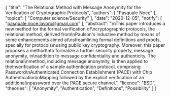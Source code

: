 {
    "title": "The Relational Method with Message Anonymity for the Verification of Cryptographic Protocols",
    "authors": [
        "Pasquale Noce"
    ],
    "topics": [
        "Computer science/Security"
    ],
    "date": "2020-12-05",
    "notify": [
        "pasquale.noce.lavoro@gmail.com"
    ],
    "abstract": "\nThis paper introduces a new method for the formal verification of\ncryptographic protocols, the relational method, derived from\nPaulson's inductive method by means of some enhancements aimed at\nstreamlining formal definitions and proofs, specially for protocols\nusing public key cryptography. Moreover, this paper proposes a method\nto formalize a further security property, message anonymity, in\naddition to message confidentiality and authenticity.  The relational\nmethod, including message anonymity, is then applied to the\nverification of a sample authentication protocol, comprising Password\nAuthenticated Connection Establishment (PACE) with Chip Authentication\nMapping followed by the explicit verification of an additional\npassword over the PACE secure channel.",
    "licence": "BSD",
    "theories": [
        "Anonymity",
        "Authentication",
        "Definitions",
        "Possibility"
    ]
}